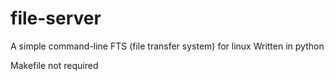 # file-server
A simple command-line FTS (file transfer system) for linux
Written in python

Makefile not required
